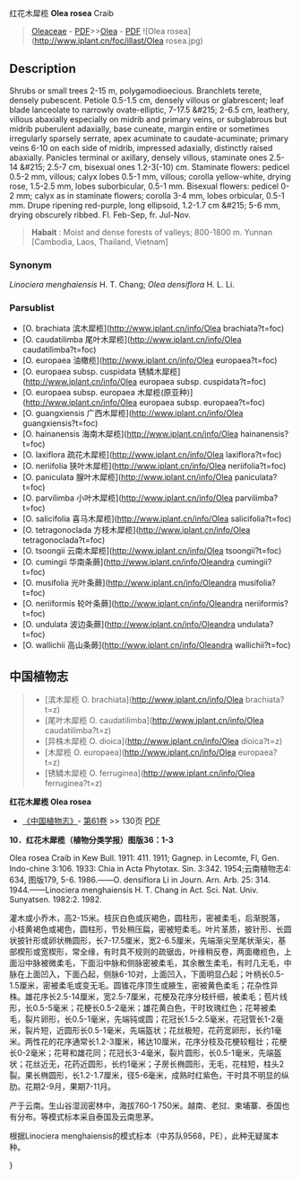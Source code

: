 红花木犀榄 **Olea rosea** Craib

> [Oleaceae](http://www.iplant.cn/info/Oleaceae?t=foc) - [PDF](http://www.iplant.cn/foc/pdf/Oleaceae.pdf)>>[Olea](http://www.iplant.cn/info/Olea?t=foc) - [PDF](http://www.iplant.cn/foc/pdf/Olea.pdf)
![Olea rosea](http://www.iplant.cn/foc/illast/Olea rosea.jpg)

## Description

Shrubs or small trees 2-15 m, polygamodioecious. Branchlets terete, densely pubescent. Petiole 0.5-1.5 cm, densely villous or glabrescent; leaf blade lanceolate to narrowly ovate-elliptic, 7-17.5 &amp;#215; 2-6.5 cm, leathery, villous abaxially especially on midrib and primary veins, or subglabrous but midrib puberulent adaxially, base cuneate, margin entire or sometimes irregularly sparsely serrate, apex acuminate to caudate-acuminate; primary veins 6-10 on each side of midrib, impressed adaxially, distinctly raised abaxially. Panicles terminal or axillary, densely villous, staminate ones 2.5-14 &amp;#215; 2.5-7 cm, bisexual ones 1.2-3(-10) cm. Staminate flowers: pedicel 0.5-2 mm, villous; calyx lobes 0.5-1 mm, villous; corolla yellow-white, drying rose, 1.5-2.5 mm, lobes suborbicular, 0.5-1 mm. Bisexual flowers: pedicel 0-2 mm; calyx as in staminate flowers; corolla 3-4 mm, lobes orbicular, 0.5-1 mm. Drupe ripening red-purple, long ellipsoid, 1.2-1.7 cm &amp;#215; 5-6 mm, drying obscurely ribbed. Fl. Feb-Sep, fr. Jul-Nov.

> **Habait** : 
> Moist and dense forests of valleys; 800-1800 m. Yunnan [Cambodia, Laos, Thailand, Vietnam]

### Synonym
*Linociera menghaiensis* H. T. Chang; *Olea densiflora* H. L. Li.

### Parsublist

* [O.  brachiata  滨木犀榄](http://www.iplant.cn/info/Olea brachiata?t=foc)
* [O.  caudatilimba  尾叶木犀榄](http://www.iplant.cn/info/Olea caudatilimba?t=foc)
* [O.  europaea  油橄榄](http://www.iplant.cn/info/Olea europaea?t=foc)
* [O.  europaea subsp. cuspidata  锈鳞木犀榄](http://www.iplant.cn/info/Olea europaea subsp. cuspidata?t=foc)
* [O.  europaea subsp. europaea  木犀榄(原亚种)](http://www.iplant.cn/info/Olea europaea subsp. europaea?t=foc)
* [O.  guangxiensis  广西木犀榄](http://www.iplant.cn/info/Olea guangxiensis?t=foc)
* [O.  hainanensis  海南木犀榄](http://www.iplant.cn/info/Olea hainanensis?t=foc)
* [O.  laxiflora  疏花木犀榄](http://www.iplant.cn/info/Olea laxiflora?t=foc)
* [O.  neriifolia  狭叶木犀榄](http://www.iplant.cn/info/Olea neriifolia?t=foc)
* [O.  paniculata  腺叶木犀榄](http://www.iplant.cn/info/Olea paniculata?t=foc)
* [O.  parvilimba  小叶木犀榄](http://www.iplant.cn/info/Olea parvilimba?t=foc)
* [O.  salicifolia  喜马木犀榄](http://www.iplant.cn/info/Olea salicifolia?t=foc)
* [O.  tetragonoclada  方枝木犀榄](http://www.iplant.cn/info/Olea tetragonoclada?t=foc)
* [O.  tsoongii  云南木犀榄](http://www.iplant.cn/info/Olea tsoongii?t=foc)
* [O.  cumingii  华南条蕨](http://www.iplant.cn/info/Oleandra cumingii?t=foc)
* [O.  musifolia  光叶条蕨](http://www.iplant.cn/info/Oleandra musifolia?t=foc)
* [O.  neriiformis  轮叶条蕨](http://www.iplant.cn/info/Oleandra neriiformis?t=foc)
* [O.  undulata  波边条蕨](http://www.iplant.cn/info/Oleandra undulata?t=foc)
* [O.  wallichii  高山条蕨](http://www.iplant.cn/info/Oleandra wallichii?t=foc)

## 中国植物志

> * [滨木犀榄  O.  brachiata](http://www.iplant.cn/info/Olea brachiata?t=z)
> * [尾叶木犀榄  O.  caudatilimba](http://www.iplant.cn/info/Olea caudatilimba?t=z)
> * [异株木犀榄  O.  dioica](http://www.iplant.cn/info/Olea dioica?t=z)
> * [木犀榄  O.  europaea](http://www.iplant.cn/info/Olea europaea?t=z)
> * [锈鳞木犀榄  O.  ferruginea](http://www.iplant.cn/info/Olea ferruginea?t=z)

**红花木犀榄 Olea rosea**

* [《中国植物志》](http://www.iplant.cn/frps)- [第61卷](http://www.iplant.cn/frps/vol/61) >> 130页 [PDF](http://www.iplant.cn/frps/pdf/61/130.pdf)

**10．红花木犀榄（植物分类学报）图版36：1-3**

Olea rosea Craib in Kew Bull. 1911: 411. 1911; Gagnep. in Lecomte, Fl, Gen. Indo-chine 3:106. 1933: Chia in Acta Phytotax. Sin. 3:342. 1954;云南植物志4: 634, 图版179, 5-6. 1986.——O. densiflora Li in Journ. Arn. Arb. 25: 314. 1944.——Linociera menghaiensis H. T. Chang in Act. Sci. Nat. Univ. Sunyatsen. 1982:2. 1982.

灌木或小乔木，高2-15米。枝灰白色或灰褐色，圆柱形，密被柔毛，后渐脱落，小枝黄褐色或褐色，圆柱形，节处稍压扁，密被短柔毛。叶片革质，披针形、长圆状披针形或卵状椭圆形，长7-17.5厘米，宽2-6.5厘米，先端渐尖至尾状渐尖，基部楔形或宽楔形，常全缘，有时具不规则的疏锯齿，叶缘稍反卷，两面橄榄色，上面沿中脉被微柔毛，下面沿中脉和侧脉密被柔毛，其余散生柔毛，有时几无毛，中脉在上面凹入，下面凸起，侧脉6-10对，上面凹入，下面明显凸起；叶柄长0.5-1.5厘米，密被柔毛或变无毛。圆锥花序顶生或腋生，密被黄色柔毛；花杂性异株。雄花序长2.5-14厘米，宽2.5-7厘米，花梗及花序分枝纤细，被柔毛；苞片线形，长0.5-5毫米；花梗长0.5-2毫米；雄花黄白色，干时玫瑰红色；花萼被柔毛，裂片卵形，长0.5-1毫米，先端钝或圆；花冠长1.5-2.5毫米，花冠管长1-2毫米，裂片短，近圆形长0.5-1毫米，先端盔状；花丝极短，花药宽卵形，长约1毫米。两性花的花序通常长1.2-3厘米，稀达10厘米，花序分枝及花梗较粗壮；花梗长0-2毫米；花萼和雄花同；花冠长3-4毫米，裂片圆形，长0.5-1毫米，先端盔状；花丝近无，花药近圆形，长约1毫米；子房长椭圆形，无毛，花柱短，柱头2裂。果长椭圆形，长1.2-1.7厘米，径5-6毫米，成熟时红紫色，干时具不明显的纵肋。花期2-9月，果期7-11月。

产于云南。生山谷湿润密林中，海拔760-1 750米。越南、老挝、柬埔寨、泰国也有分布。等模式标本采自泰国及云南思茅。

根据Linociera menghaiensis的模式标本（中苏队9568，PE），此种无疑属本种。

}
